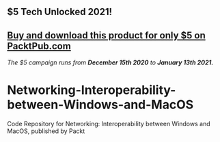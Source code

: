 ## $5 Tech Unlocked 2021!
[Buy and download this product for only $5 on PacktPub.com](https://www.packtpub.com/)
-----
*The $5 campaign         runs from __December 15th 2020__ to __January 13th 2021.__*

# Networking-Interoperability-between-Windows-and-MacOS
Code Repository for Networking: Interoperability between Windows and MacOS, published by Packt
